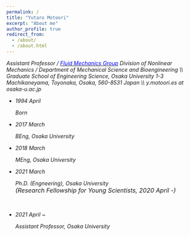 ```yaml
---
permalink: /
title: "Yutaro Motoori"
excerpt: "About me"
author_profile: true
redirect_from: 
  - /about/
  - /about.html
---
```


<i>
Assistant Professor / <a href="https://fm.me.es.osaka-u.ac.jp"><font color="#0000FF">Fluid Mechanics Group</font></a>
</i>

<i>
Division of Nonlinear Mechanics / Department of Mechanical Science and Bioengineering \\
Graduate School of Engineering Science, Osaka University
</i>

<i>
1-3 Machikaneyama, Toyonaka, Osaka, 560-8531 Japan \\
y.motoori.es at osaka-u.ac.jp
</i>

<br>

<ul class="timeline">
<li>
	<p class="timeline-date"><i>1994 April</i></p>
	<div class="timeline-content">
		<p><i>Born</i></p>
	</div>
</li>
<li>
	<p class="timeline-date"><i>2017 March</i></p>
	<div class="timeline-content">
		<p><i>BEng, Osaka University</i></p>
	</div>
</li>
<li>
	<p class="timeline-date"><i>2018 March</i></p>
	<div class="timeline-content">
		<p><i>MEng, Osaka University</i></p>
	</div>
</li>
<li>
	<p class="timeline-date"><i>2021 March</i></p>
	<div class="timeline-content">
		<p><i>
			Ph.D. (Engneering), Osaka University <br>
			<font size = "3">
			(Research Fellowship for Young Scientists, 2020 April -)
			</font>
		</i></p>
	</div>
</li>
<br>
<li>
	<p class="timeline-date"><i>2021 April ~</i></p>
	<div class="timeline-content">
		<p><i>Assistant Professor, Osaka University</i></p>
	</div>
</li>
</ul>
